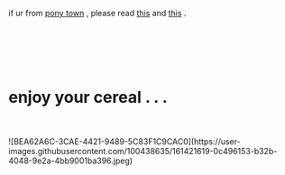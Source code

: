 if ur from <a href="https://pony.town">pony town</a> , please read <a href="https://patreon.com/potatsu">this</a> and <a href="https://r.mtdv.me/failure_">this</a> .
<br></br>
<br></br>
<br></br>
<h1>enjoy your cereal . . . <i class="emoji alex-abonk"></i></h1>
<br></br>
![BEA62A6C-3CAE-4421-9489-5C83F1C9CAC0](https://user-images.githubusercontent.com/100438635/161421619-0c496153-b32b-4048-9e2a-4bb9001ba396.jpeg)

